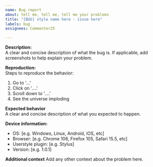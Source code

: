 ```yaml
---
name: Bug report
about: tell me, tell me, tell me your problems
title: "[BUG] style name here - issue here"
labels: bug
assignees: Commenter25

---
```


**Description:**  
A clear and concise description of what the bug is. If applicable, add screenshots to help explain your problem.

**Reproduction:**  
Steps to reproduce the behavior:
1. Go to '...'
2. Click on '....'
3. Scroll down to '....'
4. See the universe imploding

**Expected behavior**  
A clear and concise description of what you expected to happen.

**Device information:**
 - OS: [e.g. Windows, Linux, Android, iOS, etc]
 - Browser: [e.g. Chrome 106, Firefox 105, Safari 15.5, etc]
 - Userstyle plugin: [e.g. Stylus]
 - Version: [e.g. 1.0.1]

**Additional context**
Add any other context about the problem here.

